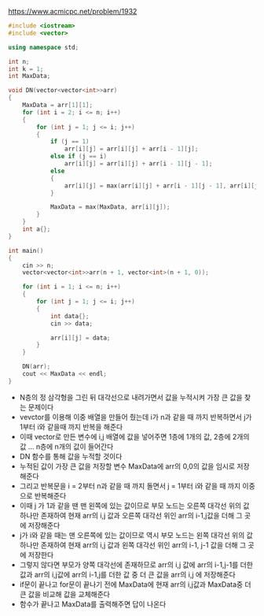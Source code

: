 https://www.acmicpc.net/problem/1932
```C++
#include <iostream>
#include <vector>

using namespace std;

int n;
int k = 1;
int MaxData;

void DN(vector<vector<int>>arr)
{
	MaxData = arr[1][1];
	for (int i = 2; i <= n; i++)
	{
		for (int j = 1; j <= i; j++)
		{
			if (j == 1)
				arr[i][j] = arr[i][j] + arr[i - 1][j];
			else if (j == i)
				arr[i][j] = arr[i][j] + arr[i - 1][j - 1];
			else
			{
				arr[i][j] = max(arr[i][j] + arr[i - 1][j - 1], arr[i][j] + arr[i - 1][j]);
			}

			MaxData = max(MaxData, arr[i][j]);
		}
	}
	int a{};
}

int main()
{
	cin >> n;
	vector<vector<int>>arr(n + 1, vector<int>(n + 1, 0));

	for (int i = 1; i <= n; i++)
	{
		for (int j = 1; j <= i; j++)
		{
			int data{};
			cin >> data;

			arr[i][j] = data;
		}
	}

	DN(arr);
	cout << MaxData << endl;
}
```
- N층의 정 삼각형을 그린 뒤 대각선으로 내려가면서 값을 누적시켜 가장 큰 값을 찾는 문제이다
- vevctor를 이용해 이중 배열을 만들어 줬는데 i가 n과 같을 때 까지 반복하면서 j가 1부터 i와 같을때 까지 반복을 해준다
- 이때 vector로 만든 변수에 i,j 배열에 값을 넣어주면 1층에 1개의 값, 2층에 2개의 값 ... n층에 n개의 값이 들어간다
- DN 함수를 통해 값을 누적할 것이다
- 누적된 값이 가장 큰 값을 저장할 변수 MaxData에 arr의 0,0의 값을 임시로 저장해준다
- 그리고 반복문을 i = 2부터 n과 같을 때 까지 돌면서 j = 1부터 i와 같을 때 까지 이중으로 반복해준다
- 이때 j 가 1과 같을 땐 맨 왼쪽에 있는 값이므로 부모 노드는 오른쪽 대각선 위의 값 하나만 존재하여 현재 arr의 i,j 값과 오른쪽 대각선 위인 arr의 i-1,j값을 더해 그 곳에 저장해준다
- j가 i와 같을 때는 맨 오른쪽에 있는 값이므로 역시 부모 노드는 왼쪽 대각선 위의 값 하나만 존재하여 현재 arr의 i,j 값과 왼쪽 대각선 위인 arr의 i-1, j-1 값을 더해 그 곳에 저장한다
- 그렇지 않다면 부모가 양쪽 대각선에 존재하므로 arr의 i,j 값에 arr의 i-1,j-1를 더한 값과 arr의 i,j값에 arr의 i-1,j를 더한 값 중 더 큰 값을 arr의 i,j 에 저장해준다
- if문이 끝나고 for문이 끝나기 전에 MaxData에 현재 arr의 i,j값과 MaxData중 더 큰 값을 비교해 값을 교체해준다
- 함수가 끝나고 MaxData를 출력해주면 답이 나온다 